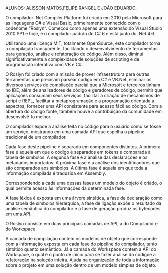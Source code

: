 ALUNOS: ALISSON MATOS,FELIPE RANGEL E JOÃO EDUARDO.

O compilador .Net Compiler Platform foi criado em 2010 pela Microsoft para as linguagens C# e Visual Basic, primeiramente conhecido com o codenome “Roslyn”. Começou como apenas uma extensão do Visual Studio 2010 SP1 e hoje, é o compilador padrão do C# 6 e está junto do .Net 4.6.

Utilizando uma licença MIT, totalmente OpenSource, este compilador torna a compilação transparente, facilitando o desenvolvimento de ferramentas para geração, análise e refatoração de código. Além disso, diminui significativamente a complexidade de soluções de scripting e de programação interativa com VB e C#.

O Roslyn foi criado com a missão de prover infraestrutura para outras ferramentas que precisam parsear código em C# e VB.Net, eliminar os diversos serviços de compilação parcial que a Microsoft e terceiros tinham no IDE, além de analisadores de código e geradores de código, permitir que aplicações consumam seus serviços, facilitar a criação de mecanismos de script e REPL, facilitar a metaprogramação e a programação orientada a aspectos, fornecer uma API consistente para acesso fácil ao código. Com a abertura do código fonte, também houve a contribuição da comunidade em desenvolvê-lo melhor.

O compilador expõe a análise feita no código para o usuário como se fosse um serviço, mostrando em uma camada API que espelha o pipeline tradicional de um compilador.

Cada fase deste pipeline é separado em componentes distintos. A primeira fase  é aquela em que o código é separados em tokens e comparada à tabela de símbolos. A segunda fase é a análise das declarações e os metadados importados. A próxima fase é a análise dos identificadores que são comparados aos símbolos. A última fase é aquela em que toda a informação compilada é traduzida em Assembly.

Correspondendo a cada uma dessas fases um modelo do objeto é criado, o qual permite acesso às informações da determinada fase. 

A fase léxica é exposta em uma árvore sintática, a fase de declaração como uma tabela de símbolos hierárquica, a fase de ligação expõe o resultado da análise semântica do compilador e a fase de geração produz os bytecodes em uma API.


O Roslyn consiste em duas principais camadas de API, a do Compilador e do Workspace.

A camada de compilação contem os modelos de objeto que corresponde com a informação exposta em cada fase do pipeline do compilador, tanto sintático quanto semântico. Já a camada do Workspace contem a API do Workspace, o qual é o ponto de início para se fazer análise do códigoe a refatoração na solução inteira. Ajuda na organização de toda a informação sobre o projeto em uma solução dentro de um modelo simples de objeto.
